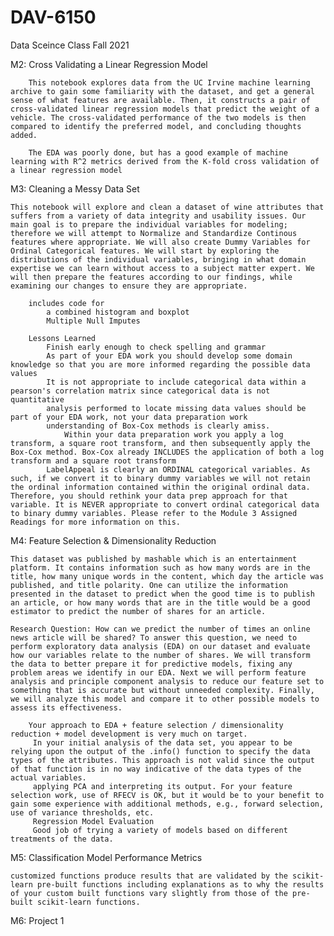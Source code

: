 # DAV-6150
 Data Sceince Class Fall 2021

 M2: Cross Validating a Linear Regression Model

 		This notebook explores data from the UC Irvine machine learning archive to gain some familiarity with the dataset, and get a general sense of what features are available. Then, it constructs a pair of cross-validated linear regression models that predict the weight of a vehicle. The cross-validated performance of the two models is then compared to identify the preferred model, and concluding thoughts added.

		The EDA was poorly done, but has a good example of machine learning with R^2 metrics derived from the K-fold cross validation of a linear regression model

M3: Cleaning a Messy Data Set

	This notebook will explore and clean a dataset of wine attributes that suffers from a variety of data integrity and usability issues. Our main goal is to prepare the individual variables for modeling; therefore we will attempt to Normalize and Standardize Continous features where appropriate. We will also create Dummy Variables for Ordinal Categorical features. We will start by exploring the distributions of the individual variables, bringing in what domain expertise we can learn without access to a subject matter expert. We will then prepare the features according to our findings, while examining our changes to ensure they are appropriate.

		includes code for 
			a combined histogram and boxplot
			Multiple Null Imputes

		Lessons Learned
			Finish early enough to check spelling and grammar
			As part of your EDA work you should develop some domain knowledge so that you are more informed regarding the possible data values 
			It is not appropriate to include categorical data within a pearson's correlation matrix since categorical data is not quantitative
			analysis performed to locate missing data values should be part of your EDA work, not your data preparation work
			understanding of Box-Cox methods is clearly amiss.
				Within your data preparation work you apply a log transform, a square root transform, and then subsequently apply the Box-Cox method. Box-Cox already INCLUDES the application of both a log transform and a square root transform
			LabelAppeal is clearly an ORDINAL categorical variables. As such, if we convert it to binary dummy variables we will not retain the ordinal information contained within the original ordinal data. Therefore, you should rethink your data prep approach for that variable. It is NEVER appropriate to convert ordinal categorical data to binary dummy variables. Please refer to the Module 3 Assigned Readings for more information on this.

M4: Feature Selection & Dimensionality Reduction

	This dataset was published by mashable which is an entertainment platform. It contains information such as how many words are in the title, how many unique words in the content, which day the article was published, and title polarity. One can utilize the information presented in the dataset to predict when the good time is to publish an article, or how many words that are in the title would be a good estimator to predict the number of shares for an article.

	Research Question: How can we predict the number of times an online news article will be shared? To answer this question, we need to perform exploratory data analysis (EDA) on our dataset and evaluate how our variables relate to the number of shares. We will transform the data to better prepare it for predictive models, fixing any problem areas we identify in our EDA. Next we will perform feature analysis and principle component analysis to reduce our feature set to something that is accurate but without unneeded complexity. Finally, we will analyze this model and compare it to other possible models to assess its effectiveness.

		Your approach to EDA + feature selection / dimensionality reduction + model development is very much on target.
		 In your initial analysis of the data set, you appear to be relying upon the output of the .info() function to specify the data types of the attributes. This approach is not valid since the output of that function is in no way indicative of the data types of the actual variables.
		 applying PCA and interpreting its output. For your feature selection work, use of RFECV is OK, but it would be to your benefit to gain some experience with additional methods, e.g., forward selection, use of variance thresholds, etc.
		 Regression Model Evaluation
		 Good job of trying a variety of models based on different treatments of the data.

M5: Classification Model Performance Metrics
	
	customized functions produce results that are validated by the scikit-learn pre-built functions including explanations as to why the results of your custom built functions vary slightly from those of the pre-built scikit-learn functions.

M6: Project 1



